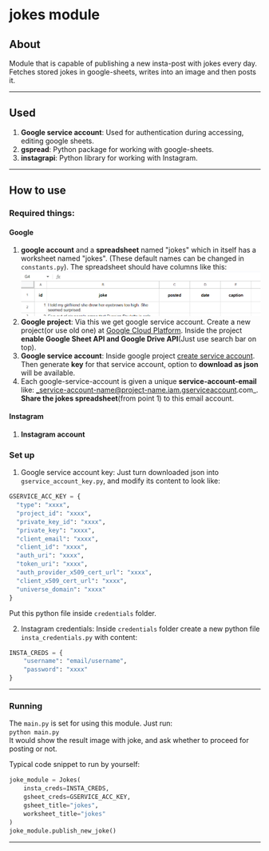 # jokes module

## About
Module that is capable of publishing a new insta-post with jokes every day.  
Fetches stored jokes in google-sheets, writes into an image and then posts it.


----
## Used 

1. **Google service account**: Used for authentication during accessing, editing google sheets.
2. **gspread**: Python package for working with google-sheets.
3. **instagrapi**: Python library for working with Instagram.

----
## How to use

### Required things:
#### Google
1. **google account** and a **spreadsheet** named "jokes" which in itself has a worksheet named "jokes". (These default names can be changed in `constants.py`). The spreadsheet should have columns like this:
![img.png](images/spread_sheet_columns.png)
2. **Google project**: Via this we get google service account. Create a new project(or use old one) at [Google Cloud Platform](https://console.cloud.google.com/). Inside the project **enable Google Sheet API and Google Drive API**(Just use search bar on top).
2. **Google service account**: Inside google project [create service account](https://cloud.google.com/iam/docs/service-accounts-create). Then generate **key** for that service account, option to **download as json** will be available. 
3. Each google-service-account is given a unique **service-account-email** like: _service-account-name@project-name.iam.gserviceaccount.com_. **Share the jokes spreadsheet**(from point 1) to this email account.

#### Instagram
1. **Instagram account**

### Set up
1. Google service account key:
Just turn downloaded json into `gservice_account_key.py`, and modify its content to look like:
```python
GSERVICE_ACC_KEY = {
  "type": "xxxx",
  "project_id": "xxxx",
  "private_key_id": "xxxx",
  "private_key": "xxxx",
  "client_email": "xxxx",
  "client_id": "xxxx",
  "auth_uri": "xxxx",
  "token_uri": "xxxx",
  "auth_provider_x509_cert_url": "xxxx",
  "client_x509_cert_url": "xxxx",
  "universe_domain": "xxxx"
}
```
Put this python file inside `credentials` folder.

2. Instagram credentials: Inside `credentials` folder create a new python file `insta_credentials.py` with content:
```python
INSTA_CREDS = {
    "username": "email/username",
    "password": "xxxx"
}
```
----
### Running
The `main.py` is set for using this module. Just run:  
`python main.py`  
It would show the result image with joke, and ask whether to proceed for posting or not.  

Typical code snippet to run by yourself:
```python
joke_module = Jokes(
    insta_creds=INSTA_CREDS,
    gsheet_creds=GSERVICE_ACC_KEY,
    gsheet_title="jokes",
    worksheet_title="jokes"
)
joke_module.publish_new_joke()
```

----


